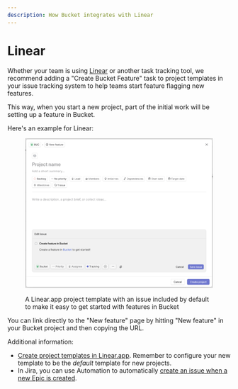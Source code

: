 ```yaml
---
description: How Bucket integrates with Linear
---
```


# Linear

Whether your team is using [Linear](https://linear.app) or another task tracking tool, we recommend adding a "Create Bucket Feature"  task to project templates in your issue tracking system to help teams start feature flagging new features.&#x20;

This way, when you start a new project, part of the initial work will be setting up a feature in Bucket.&#x20;

Here's an example for Linear:

<figure><img src="../.gitbook/assets/Screenshot 2024-10-10 at 14.04.34.png" alt=""><figcaption><p>A Linear.app project template with an issue included by default to make it easy to get started with features in Bucket</p></figcaption></figure>

You can link directly to the "New feature" page by hitting "New feature" in your Bucket project and then copying the URL.

Additional information:

* [Create project templates in Linear.app](https://linear.app/docs/project-templates#create-templates). Remember to configure your new template to be the _default_ template for new projects.
* In Jira, you can use Automation to automatically [create an issue when a new Epic is created](https://www.atlassian.com/agile/tutorials/how-to-auto-create-subtasks-with-jira-software-automation).
